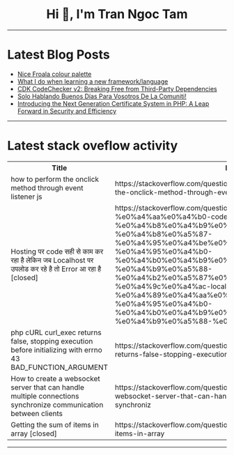 <h1 align="center">Hi 👋, I'm Tran Ngoc Tam</h1>

---

# Latest Blog Posts 
<!-- BLOG-POST-LIST:START -->
- [Nice Froala colour palette](https://dev.to/marwelz/nice-froala-colour-palette-4bbj)
- [What I do when learning a new framework/language](https://dev.to/kervyntjw/what-i-do-when-learning-a-new-frameworklanguage-2p3a)
- [CDK CodeChecker v2: Breaking Free from Third-Party Dependencies](https://dev.to/aws-builders/cdk-codechecker-v2-breaking-free-from-third-party-dependencies-3ob5)
- [Solo Hablando Buenos Días Para Vosotros De La Comuniti!](https://dev.to/raphaelproject001/solo-hablando-buenos-dias-para-vosotros-de-la-comuniti-3021)
- [Introducing the Next Generation Certificate System in PHP: A Leap Forward in Security and Efficiency](https://dev.to/technosmarter/introducing-the-next-generation-certificate-system-in-php-a-leap-forward-in-security-and-efficiency-2edp)
<!-- BLOG-POST-LIST:END -->

---

# Latest stack oveflow activity
<table>
  <tr><th>Title</th><th>Link</th></tr>
  <!-- STACKOVERFLOW:START --><tr><td>how to perform the onclick method through event listener js</td><td>https://stackoverflow.com/questions/78448751/how-to-perform-the-onclick-method-through-event-listener-js</td></tr><tr><td>Hosting पर code सही से काम कर रहा है लेकिन जब Localhost पर उपलोड कर रहे है तो Error आ रहा है [closed]</td><td>https://stackoverflow.com/questions/78448743/hosting-%e0%a4%aa%e0%a4%b0-code-%e0%a4%b8%e0%a4%b9%e0%a5%80-%e0%a4%b8%e0%a5%87-%e0%a4%95%e0%a4%be%e0%a4%ae-%e0%a4%95%e0%a4%b0-%e0%a4%b0%e0%a4%b9%e0%a4%be-%e0%a4%b9%e0%a5%88-%e0%a4%b2%e0%a5%87%e0%a4%95%e0%a4%bf%e0%a4%a8-%e0%a4%9c%e0%a4%ac-localhost-%e0%a4%aa%e0%a4%b0-%e0%a4%89%e0%a4%aa%e0%a4%b2%e0%a5%8b%e0%a4%a1-%e0%a4%95%e0%a4%b0-%e0%a4%b0%e0%a4%b9%e0%a5%87-%e0%a4%b9%e0%a5%88-%e0%a4%a4%e0%a5%8b-er</td></tr><tr><td>php cURL curl_exec returns false, stopping execution before initializing with errno 43 BAD_FUNCTION_ARGUMENT</td><td>https://stackoverflow.com/questions/78448724/php-curl-curl-exec-returns-false-stopping-execution-before-initializing-with-er</td></tr><tr><td>How to create a websocket server that can handle multiple connections synchronize communication between clients</td><td>https://stackoverflow.com/questions/78448670/how-to-create-a-websocket-server-that-can-handle-multiple-connections-synchroniz</td></tr><tr><td>Getting the sum of items in array [closed]</td><td>https://stackoverflow.com/questions/78448383/getting-the-sum-of-items-in-array</td></tr><!-- STACKOVERFLOW:END -->
</table>

---


